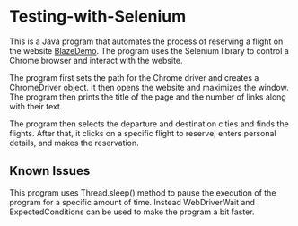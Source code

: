 # Testing-with-Selenium
This is a Java program that automates the process of reserving a flight on the website [BlazeDemo](https://blazedemo.com/). The program uses the Selenium library to control a Chrome browser and interact with the website.

The program first sets the path for the Chrome driver and creates a ChromeDriver object. It then opens the website and maximizes the window. The program then prints the title of the page and the number of links along with their text.

The program then selects the departure and destination cities and finds the flights. After that, it clicks on a specific flight to reserve, enters personal details, and makes the reservation.

## Known Issues
This program uses Thread.sleep() method to pause the execution of the program for a specific amount of time. Instead WebDriverWait and ExpectedConditions can be used to make the program a bit faster.
